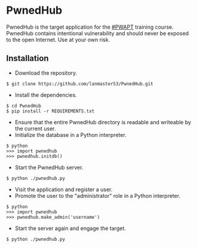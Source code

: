 # PwnedHub

PwnedHub is the target application for the [#PWAPT](http://www.lanmaster53.com/training/) training course. PwnedHub contains intentional vulnerability and should never be exposed to the open Internet. Use at your own risk.

## Installation

* Download the repository.

```
$ git clone https://github.com/lanmaster53/PwnedHub.git
```

* Install the dependencies.

```
$ cd PwnedHub
$ pip install -r REQUIREMENTS.txt
```

* Ensure that the entire PwnedHub directory is readable and writeable by the current user.
* Initialize the database in a Python interpreter.

```
$ python
>>> import pwnedhub
>>> pwnedhub.initdb()
```

* Start the PwnedHub server.

```
$ python ./pwnedhub.py
```

* Visit the application and register a user.
* Promote the user to the "administrator" role in a Python interpreter.

```
$ python
>>> import pwnedhub
>>> pwnedhub.make_admin('username')
```

* Start the server again and engage the target.

```
$ python ./pwnedhub.py
```
